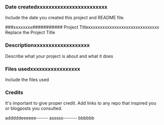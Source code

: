 ### Date createdxxxxxxxxxxxxxxxxxxxxxxxx
Include the date you created this project and README file.

###xxxxxxxx########### Project Titlexxxxxxxxxxxxxxxxxxxxxxxxxxxxxx
Replace the Project Title

### Descriptionxxxxxxxxxxxxxxxxxxx
Describe what your project is about and what it does

### Files usedxxxxxxxxxxxxxxxxx
Include the files used

### Credits
It's important to give proper credit. Add links to any repo that inspired you or blogposts you consulted.

adddddeeeeee------
asssss-------
bbbbbb


